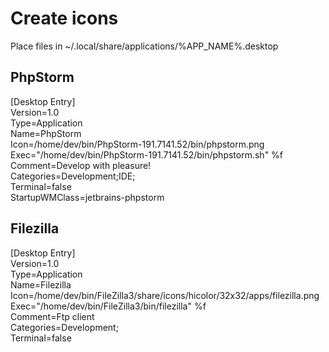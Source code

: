 # Create icons
Place files in ~/.local/share/applications/%APP_NAME%.desktop
## PhpStorm
[Desktop Entry]<br>
Version=1.0<br>
Type=Application<br>
Name=PhpStorm<br>
Icon=/home/dev/bin/PhpStorm-191.7141.52/bin/phpstorm.png<br>
Exec="/home/dev/bin/PhpStorm-191.7141.52/bin/phpstorm.sh" %f<br>
Comment=Develop with pleasure!<br>
Categories=Development;IDE;<br>
Terminal=false<br>
StartupWMClass=jetbrains-phpstorm
## Filezilla
[Desktop Entry]<br>
Version=1.0<br>
Type=Application<br>
Name=Filezilla<br>
Icon=/home/dev/bin/FileZilla3/share/icons/hicolor/32x32/apps/filezilla.png<br>
Exec="/home/dev/bin/FileZilla3/bin/filezilla" %f<br>
Comment=Ftp client<br>
Categories=Development;<br>
Terminal=false
